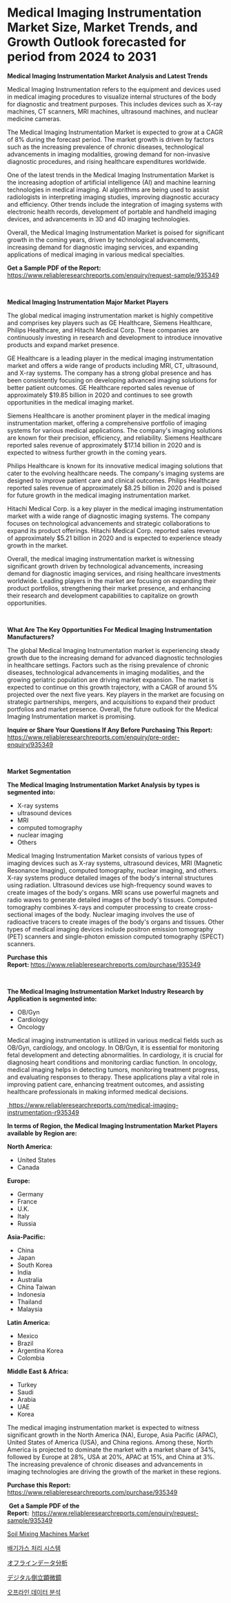 <p><h1>Medical Imaging Instrumentation Market Size, Market Trends, and Growth Outlook forecasted for period from 2024 to 2031</h1></p><p><strong>Medical Imaging Instrumentation Market Analysis and Latest Trends</strong></p>
<p><p>Medical Imaging Instrumentation refers to the equipment and devices used in medical imaging procedures to visualize internal structures of the body for diagnostic and treatment purposes. This includes devices such as X-ray machines, CT scanners, MRI machines, ultrasound machines, and nuclear medicine cameras.</p><p>The Medical Imaging Instrumentation Market is expected to grow at a CAGR of 8% during the forecast period. The market growth is driven by factors such as the increasing prevalence of chronic diseases, technological advancements in imaging modalities, growing demand for non-invasive diagnostic procedures, and rising healthcare expenditures worldwide.</p><p>One of the latest trends in the Medical Imaging Instrumentation Market is the increasing adoption of artificial intelligence (AI) and machine learning technologies in medical imaging. AI algorithms are being used to assist radiologists in interpreting imaging studies, improving diagnostic accuracy and efficiency. Other trends include the integration of imaging systems with electronic health records, development of portable and handheld imaging devices, and advancements in 3D and 4D imaging technologies.</p><p>Overall, the Medical Imaging Instrumentation Market is poised for significant growth in the coming years, driven by technological advancements, increasing demand for diagnostic imaging services, and expanding applications of medical imaging in various medical specialties.</p></p>
<p><strong>Get a Sample PDF of the Report:&nbsp;</strong> <a href="https://www.reliableresearchreports.com/enquiry/request-sample/935349">https://www.reliableresearchreports.com/enquiry/request-sample/935349</a></p>
<p>&nbsp;</p>
<p><strong>Medical Imaging Instrumentation Major Market Players</strong></p>
<p><p>The global medical imaging instrumentation market is highly competitive and comprises key players such as GE Healthcare, Siemens Healthcare, Philips Healthcare, and Hitachi Medical Corp. These companies are continuously investing in research and development to introduce innovative products and expand market presence. </p><p>GE Healthcare is a leading player in the medical imaging instrumentation market and offers a wide range of products including MRI, CT, ultrasound, and X-ray systems. The company has a strong global presence and has been consistently focusing on developing advanced imaging solutions for better patient outcomes. GE Healthcare reported sales revenue of approximately $19.85 billion in 2020 and continues to see growth opportunities in the medical imaging market.</p><p>Siemens Healthcare is another prominent player in the medical imaging instrumentation market, offering a comprehensive portfolio of imaging systems for various medical applications. The company's imaging solutions are known for their precision, efficiency, and reliability. Siemens Healthcare reported sales revenue of approximately $17.14 billion in 2020 and is expected to witness further growth in the coming years.</p><p>Philips Healthcare is known for its innovative medical imaging solutions that cater to the evolving healthcare needs. The company's imaging systems are designed to improve patient care and clinical outcomes. Philips Healthcare reported sales revenue of approximately $8.25 billion in 2020 and is poised for future growth in the medical imaging instrumentation market.</p><p>Hitachi Medical Corp. is a key player in the medical imaging instrumentation market with a wide range of diagnostic imaging systems. The company focuses on technological advancements and strategic collaborations to expand its product offerings. Hitachi Medical Corp. reported sales revenue of approximately $5.21 billion in 2020 and is expected to experience steady growth in the market.</p><p>Overall, the medical imaging instrumentation market is witnessing significant growth driven by technological advancements, increasing demand for diagnostic imaging services, and rising healthcare investments worldwide. Leading players in the market are focusing on expanding their product portfolios, strengthening their market presence, and enhancing their research and development capabilities to capitalize on growth opportunities.</p></p>
<p>&nbsp;</p>
<p><strong>What Are The Key Opportunities For Medical Imaging Instrumentation Manufacturers?</strong></p>
<p><p>The global Medical Imaging Instrumentation market is experiencing steady growth due to the increasing demand for advanced diagnostic technologies in healthcare settings. Factors such as the rising prevalence of chronic diseases, technological advancements in imaging modalities, and the growing geriatric population are driving market expansion. The market is expected to continue on this growth trajectory, with a CAGR of around 5% projected over the next five years. Key players in the market are focusing on strategic partnerships, mergers, and acquisitions to expand their product portfolios and market presence. Overall, the future outlook for the Medical Imaging Instrumentation market is promising.</p></p>
<p><strong>Inquire or Share Your Questions If Any Before Purchasing This Report:</strong> <a href="https://www.reliableresearchreports.com/enquiry/pre-order-enquiry/935349">https://www.reliableresearchreports.com/enquiry/pre-order-enquiry/935349</a></p>
<p>&nbsp;</p>
<p><strong>Market Segmentation</strong></p>
<p><strong>The Medical Imaging Instrumentation Market Analysis by types is segmented into:</strong></p>
<p><ul><li>X-ray systems</li><li>ultrasound devices</li><li>MRI</li><li>computed tomography</li><li>nuclear imaging</li><li>Others</li></ul></p>
<p><p>Medical Imaging Instrumentation Market consists of various types of imaging devices such as X-ray systems, ultrasound devices, MRI (Magnetic Resonance Imaging), computed tomography, nuclear imaging, and others. X-ray systems produce detailed images of the body's internal structures using radiation. Ultrasound devices use high-frequency sound waves to create images of the body's organs. MRI scans use powerful magnets and radio waves to generate detailed images of the body's tissues. Computed tomography combines X-rays and computer processing to create cross-sectional images of the body. Nuclear imaging involves the use of radioactive tracers to create images of the body's organs and tissues. Other types of medical imaging devices include positron emission tomography (PET) scanners and single-photon emission computed tomography (SPECT) scanners.</p></p>
<p><strong>Purchase this Report:&nbsp;</strong><a href="https://www.reliableresearchreports.com/purchase/935349">https://www.reliableresearchreports.com/purchase/935349</a></p>
<p>&nbsp;</p>
<p><strong>The Medical Imaging Instrumentation Market Industry Research by Application is segmented into:</strong></p>
<p><ul><li>OB/Gyn</li><li>Cardiology</li><li>Oncology</li></ul></p>
<p><p>Medical imaging instrumentation is utilized in various medical fields such as OB/Gyn, cardiology, and oncology. In OB/Gyn, it is essential for monitoring fetal development and detecting abnormalities. In cardiology, it is crucial for diagnosing heart conditions and monitoring cardiac function. In oncology, medical imaging helps in detecting tumors, monitoring treatment progress, and evaluating responses to therapy. These applications play a vital role in improving patient care, enhancing treatment outcomes, and assisting healthcare professionals in making informed medical decisions.</p></p>
<p><a href="https://www.reliableresearchreports.com/medical-imaging-instrumentation-r935349">&nbsp;https://www.reliableresearchreports.com/medical-imaging-instrumentation-r935349</a></p>
<p><strong>In terms of Region, the Medical Imaging Instrumentation Market Players available by Region are:</strong></p>
<p>
    <p> <strong> North America: </strong>
        <ul>
            <li>United States</li>
            <li>Canada</li>
        </ul>
        </p> 
    <p> <strong> Europe: </strong>
        <ul>
            <li>Germany</li>
            <li>France</li>
            <li>U.K.</li>
            <li>Italy</li>
            <li>Russia</li>
        </ul>
        </p> 
    <p> <strong> Asia-Pacific: </strong>
        <ul>
            <li>China</li>
            <li>Japan</li>
            <li>South Korea</li>
            <li>India</li>
            <li>Australia</li>
            <li>China Taiwan</li>
            <li>Indonesia</li>
            <li>Thailand</li>
            <li>Malaysia</li>
        </ul>
        </p> 
    <p> <strong> Latin America: </strong>
        <ul>
            <li>Mexico</li>
            <li>Brazil</li>
            <li>Argentina Korea</li>
            <li>Colombia</li>
        </ul>
        </p> 
    <p> <strong> Middle East & Africa: </strong>
        <ul>
            <li>Turkey</li>
            <li>Saudi</li>
            <li>Arabia</li>
            <li>UAE</li>
            <li>Korea</li>
        </ul>
    </p>
    </p>
<p><p>The medical imaging instrumentation market is expected to witness significant growth in the North America (NA), Europe, Asia Pacific (APAC), United States of America (USA), and China regions. Among these, North America is projected to dominate the market with a market share of 34%, followed by Europe at 28%, USA at 20%, APAC at 15%, and China at 3%. The increasing prevalence of chronic diseases and advancements in imaging technologies are driving the growth of the market in these regions.</p></p>
<p><strong>Purchase this Report: </strong><a href="https://www.reliableresearchreports.com/purchase/935349">https://www.reliableresearchreports.com/purchase/935349</a></p>
<p>&nbsp;<strong>Get a Sample PDF of the Report:&nbsp;&nbsp;</strong><a href="https://www.reliableresearchreports.com/enquiry/request-sample/935349">https://www.reliableresearchreports.com/enquiry/request-sample/935349</a></p>
<p><strong></strong></p>
<p><p><a href="https://view.publitas.com/reportprime-1/soil-mixing-machines-market-trends-forecast-and-competitive-analysis-to-2031/">Soil Mixing Machines Market</a></p><p><a href="https://medium.com/@justonblock/%EB%B0%B0%EA%B8%B0-%EA%B0%80%EC%8A%A4-%EC%B2%98%EB%A6%AC-%EC%8B%9C%EC%8A%A4%ED%85%9C-%EC%8B%9C%EC%9E%A5%EC%9D%80-%EC%8B%9C%EC%9E%A5-%EC%A0%90%EC%9C%A0%EC%9C%A8-%ED%81%AC%EA%B8%B0-%EB%B0%8F-2031%EB%85%84%EA%B9%8C%EC%A7%80-%EC%98%88%EC%83%81%EB%90%9C-%EC%98%88%EC%B8%A1%EC%97%90-%EC%B4%88%EC%A0%90%EC%9D%84-%EB%A7%9E%EC%B6%94%EA%B3%A0-%EC%9E%88%EC%8A%B5%EB%8B%88%EB%8B%A4-c6636acccde6">배기가스 처리 시스템</a></p><p><a href="https://medium.com/@madelynhowe2023/%E3%82%AA%E3%83%95%E3%83%A9%E3%82%A4%E3%83%B3%E3%83%87%E3%83%BC%E3%82%BF%E5%88%86%E6%9E%90%E5%B8%82%E5%A0%B4-%E3%82%BF%E3%82%A4%E3%83%97-%E3%82%A2%E3%83%97%E3%83%AA%E3%82%B1%E3%83%BC%E3%82%B7%E3%83%A7%E3%83%B3-%E3%81%8A%E3%82%88%E3%81%B3%E5%9C%B0%E7%90%86%E3%81%AB%E3%82%88%E3%82%8B%E7%B6%B2%E7%BE%85%E7%9A%84%E8%A9%95%E4%BE%A1-e795488cbed8">オフラインデータ分析</a></p><p><a href="https://medium.com/@phillipbarnett65/%E3%83%87%E3%82%B8%E3%82%BF%E3%83%AB%E9%80%86%E8%BB%A2%E9%A1%95%E5%BE%AE%E9%8F%A1%E5%B8%82%E5%A0%B4%E3%81%AE%E3%83%88%E3%83%AC%E3%83%B3%E3%83%89%E3%82%84%E5%B8%82%E5%A0%B4%E5%88%86%E6%9E%90%E3%81%AF-2024%E5%B9%B4%E3%81%8B%E3%82%892031%E5%B9%B4%E3%81%BE%E3%81%A7%E3%81%AE%E6%9C%9F%E9%96%93%E3%81%AB%E4%BA%88%E6%B8%AC%E3%81%95%E3%82%8C%E3%81%A6%E3%81%84%E3%81%BE%E3%81%99-86b59ea316b4">デジタル倒立顕微鏡</a></p><p><a href="https://medium.com/@wardpollich2022/%EC%98%A4%ED%94%84%EB%9D%BC%EC%9D%B8-%EB%8D%B0%EC%9D%B4%ED%84%B0-%EB%B6%84%EC%84%9D-%EC%8B%9C%EC%9E%A5-%EA%B7%9C%EB%AA%A8-%EB%B0%8F-%EC%8B%9C%EC%9E%A5-%EB%8F%99%ED%96%A5-%EC%99%84%EC%A0%84%ED%95%9C-%EC%82%B0%EC%97%85-%EA%B0%9C%EC%9A%94-2024%EB%85%84%EB%B6%80%ED%84%B0-2031%EB%85%84%EA%B9%8C%EC%A7%80-eddba2b67533">오프라인 데이터 분석</a></p></p>